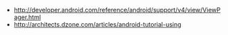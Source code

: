 * http://developer.android.com/reference/android/support/v4/view/ViewPager.html
* http://architects.dzone.com/articles/android-tutorial-using


